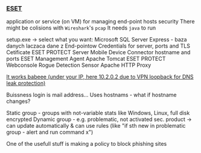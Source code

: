 ### [ESET](https://www.eset.com/pl/business/download/eset-protect/#all-in-one)
application or service (on VM) for managing end-point hosts security
There might be colisions with `Wireshark`'s `pcap`
It needs `java` to run

setup.exe -> select what you want:
	Microsoft SQL Server Express - baza danych laczaca dane z End-pointow
		Credentials for server, ports and TLS Cetificate
	ESET PROTECT Server
	Mobile Device Connector
		hostname and ports
	ESET Management Agent
	Apache Tomcat
	ESET PROTECT Webconsole
	Rogue Detection Sensor
	Apache HTTP Proxy

[It works babeee (under your IP, here 10.2.0.2 due to VPN loopback for DNS leak protection)](https://10.2.0.2/era)

Buissness login is mail address...
Uses hostnams - what if hostname changes?

Static group - groups with not-variable stats like Windows, Linux, full disk encrypted
Dynamic group - e.g. problematic, not activated sec. product -> can update automatically & can use rules (like "if sth new in problematic group - alert and run command x")

One of the usefull stuff is making a policy to block phishing sites